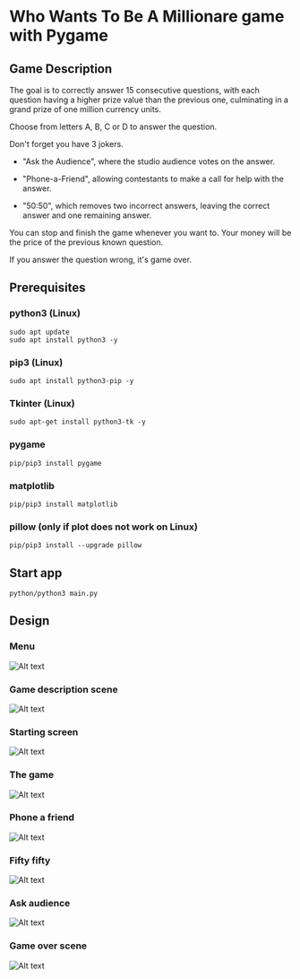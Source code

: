 # Who Wants To Be A Millionare game with Pygame

## Game Description

The goal is to correctly answer 15 consecutive questions, with each question having a higher prize value than the previous one, culminating in a grand prize of one million currency units.

Choose from letters A, B, C or D to answer the question.

Don't forget you have 3 jokers. 
- "Ask the Audience", where the studio audience votes on the answer. 
* "Phone-a-Friend", allowing contestants to make a call for help with the answer. 
+ "50:50", which removes two incorrect answers, leaving the correct answer and one remaining answer.

You can stop and finish the game whenever you want to. Your money will be the price of the previous known question.

If you answer the question wrong, it's game over.

## Prerequisites

### python3 (Linux)

```
sudo apt update
sudo apt install python3 -y
```

### pip3 (Linux)

```
sudo apt install python3-pip -y
```

### Tkinter (Linux)

```
sudo apt-get install python3-tk -y
```

### pygame

```
pip/pip3 install pygame
```

### matplotlib

```
pip/pip3 install matplotlib
```

### pillow (only if plot does not work on Linux)

```
pip/pip3 install --upgrade pillow
```

## Start app

```
python/python3 main.py
```

## Design

### Menu

![Alt text](repo_images/menu.JPG?raw=true "Menu")
### Game description scene

![Alt text](repo_images/description.png?raw=true "Description")
### Starting screen

![Alt text](repo_images/start_screen.JPG?raw=true "Starting screen")
### The game
 
![Alt text](repo_images/game.JPG?raw=true "Game") 
### Phone a friend

![Alt text](repo_images/phone.JPG?raw=true "Phone") 
### Fifty fifty

![Alt text](repo_images/fifty_fifty.JPG?raw=true "Fifty") 
### Ask audience

![Alt text](repo_images/audience.JPG?raw=true "Audience") 
### Game over scene

![Alt text](repo_images/game_over.JPG?raw=true "Game over") 
